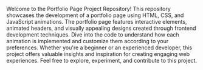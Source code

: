 Welcome to the Portfolio Page Project Repository! This repository showcases the development of a portfolio page using HTML, CSS, and JavaScript animations. The portfolio page features interactive elements, animated headers, and visually appealing designs created through frontend development techniques. Dive into the code to understand how each animation is implemented and customize them according to your preferences. Whether you're a beginner or an experienced developer, this project offers valuable insights and inspiration for creating engaging web experiences. Feel free to explore, experiment, and contribute to this project. 
